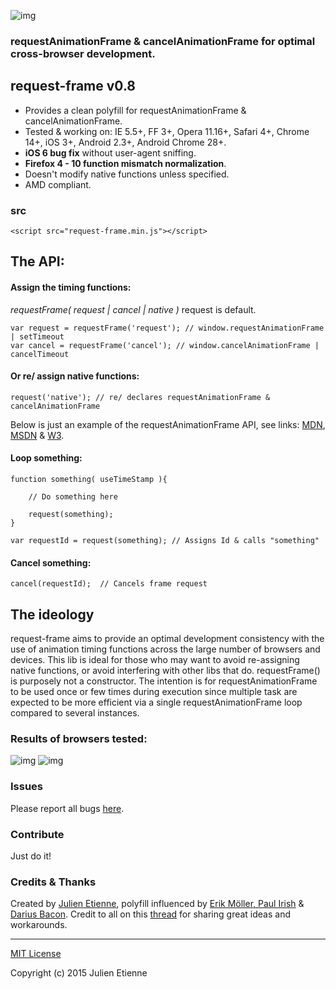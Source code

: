 ![img](http://i62.tinypic.com/2ui8xmp.jpg)

### requestAnimationFrame & cancelAnimationFrame for optimal cross-browser development.

## request-frame v0.8
- Provides a clean polyfill for requestAnimationFrame & cancelAnimationFrame.
- Tested & working on: IE 5.5+, FF 3+, Opera 11.16+, Safari 4+, Chrome 14+, iOS 3+, Android 2.3+, Android Chrome 28+.  
- **iOS 6 bug fix** without user-agent sniffing.
- **Firefox 4 - 10 function mismatch normalization**.
- Doesn't modify native functions unless specified.
- AMD compliant.

### src
```
<script src="request-frame.min.js"></script>
```
## The API:
#### Assign the timing functions:
*requestFrame( request | cancel | native )*  request is default. 
```
var request = requestFrame('request'); // window.requestAnimationFrame | setTimeout
var cancel = requestFrame('cancel'); // window.cancelAnimationFrame | cancelTimeout
```
#### Or re/ assign native functions:
```
request('native'); // re/ declares requestAnimationFrame & cancelAnimationFrame
```
Below is just an example of the requestAnimationFrame API, see links: [MDN](https://developer.mozilla.org/en-US/docs/Web/API/window/requestAnimationFrame), [MSDN](https://msdn.microsoft.com/en-us/library/windows/apps/hh453388.aspx) & [W3](http://www.w3.org/TR/2011/WD-html5-20110525/timers.html). 

#### Loop something:
```
function something( useTimeStamp ){
    
    // Do something here
    
    request(something); 
}

var requestId = request(something); // Assigns Id & calls "something"
```
#### Cancel something:
```
cancel(requestId);  // Cancels frame request 
```

## The ideology
request-frame aims to provide an optimal development consistency with the use of animation timing functions across the large number of browsers and devices. This lib is ideal for those who may want to avoid re-assigning native functions, or avoid interfering with other libs that do. requestFrame() is purposely not a constructor. The intention is for requestAnimationFrame to be used once or few times during execution since multiple task are expected to be more efficient via a single requestAnimationFrame loop compared to several instances.

### Results of browsers tested:

![img](http://i61.tinypic.com/i1xuzd.jpg)
![img](http://i57.tinypic.com/j7fg2x.jpg)

### Issues
Please report all bugs [here](http://github.com/julienetie/request-frame/issues). 

### Contribute
Just do it!

### Credits & Thanks

Created by [Julien Etienne](https://gist.github.com/julienetie), polyfill influenced by [ Erik Möller, Paul Irish](http://www.paulirish.com/2011/requestanimationframe-for-smart-animating/) & [Darius Bacon](https://github.com/darius/requestAnimationFrame). Credit to all on this [thread](https://gist.github.com/paulirish/1579671) for sharing great ideas and workarounds.

--- 

[MIT License](https://github.com/julienetie/resizilla/blob/master/LICENSE) 

Copyright (c) 2015 Julien Etienne 
